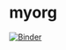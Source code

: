 # myorg

[![Binder](https://mybinder.org/badge_logo.svg)](https://mybinder.org/v2/gh/bagus778/myorg/HEAD)
